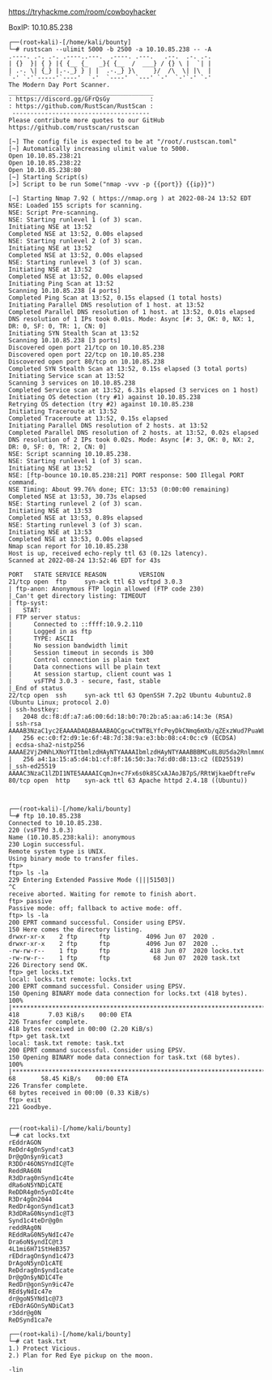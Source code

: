 https://tryhackme.com/room/cowboyhacker

BoxIP: 10.10.85.238

    ┌──(root💀kali)-[/home/kali/bounty]
    └─# rustscan --ulimit 5000 -b 2500 -a 10.10.85.238 -- -A
    .----. .-. .-. .----..---.  .----. .---.   .--.  .-. .-.
    | {}  }| { } |{ {__ {_   _}{ {__  /  ___} / {} \ |  `| |
    | .-. \| {_} |.-._} } | |  .-._} }\     }/  /\  \| |\  |
    `-' `-'`-----'`----'  `-'  `----'  `---' `-'  `-'`-' `-'
    The Modern Day Port Scanner.
    ________________________________________
    : https://discord.gg/GFrQsGy           :
    : https://github.com/RustScan/RustScan :
     --------------------------------------
    Please contribute more quotes to our GitHub https://github.com/rustscan/rustscan

    [~] The config file is expected to be at "/root/.rustscan.toml"
    [~] Automatically increasing ulimit value to 5000.
    Open 10.10.85.238:21
    Open 10.10.85.238:22
    Open 10.10.85.238:80
    [~] Starting Script(s)
    [>] Script to be run Some("nmap -vvv -p {{port}} {{ip}}")

    [~] Starting Nmap 7.92 ( https://nmap.org ) at 2022-08-24 13:52 EDT
    NSE: Loaded 155 scripts for scanning.
    NSE: Script Pre-scanning.
    NSE: Starting runlevel 1 (of 3) scan.
    Initiating NSE at 13:52
    Completed NSE at 13:52, 0.00s elapsed
    NSE: Starting runlevel 2 (of 3) scan.
    Initiating NSE at 13:52
    Completed NSE at 13:52, 0.00s elapsed
    NSE: Starting runlevel 3 (of 3) scan.
    Initiating NSE at 13:52
    Completed NSE at 13:52, 0.00s elapsed
    Initiating Ping Scan at 13:52
    Scanning 10.10.85.238 [4 ports]
    Completed Ping Scan at 13:52, 0.15s elapsed (1 total hosts)
    Initiating Parallel DNS resolution of 1 host. at 13:52
    Completed Parallel DNS resolution of 1 host. at 13:52, 0.01s elapsed
    DNS resolution of 1 IPs took 0.01s. Mode: Async [#: 3, OK: 0, NX: 1, DR: 0, SF: 0, TR: 1, CN: 0]
    Initiating SYN Stealth Scan at 13:52
    Scanning 10.10.85.238 [3 ports]
    Discovered open port 21/tcp on 10.10.85.238
    Discovered open port 22/tcp on 10.10.85.238
    Discovered open port 80/tcp on 10.10.85.238
    Completed SYN Stealth Scan at 13:52, 0.15s elapsed (3 total ports)
    Initiating Service scan at 13:52
    Scanning 3 services on 10.10.85.238
    Completed Service scan at 13:52, 6.31s elapsed (3 services on 1 host)
    Initiating OS detection (try #1) against 10.10.85.238
    Retrying OS detection (try #2) against 10.10.85.238
    Initiating Traceroute at 13:52
    Completed Traceroute at 13:52, 0.15s elapsed
    Initiating Parallel DNS resolution of 2 hosts. at 13:52
    Completed Parallel DNS resolution of 2 hosts. at 13:52, 0.02s elapsed
    DNS resolution of 2 IPs took 0.02s. Mode: Async [#: 3, OK: 0, NX: 2, DR: 0, SF: 0, TR: 2, CN: 0]
    NSE: Script scanning 10.10.85.238.
    NSE: Starting runlevel 1 (of 3) scan.
    Initiating NSE at 13:52
    NSE: [ftp-bounce 10.10.85.238:21] PORT response: 500 Illegal PORT command.
    NSE Timing: About 99.76% done; ETC: 13:53 (0:00:00 remaining)
    Completed NSE at 13:53, 30.73s elapsed
    NSE: Starting runlevel 2 (of 3) scan.
    Initiating NSE at 13:53
    Completed NSE at 13:53, 0.89s elapsed
    NSE: Starting runlevel 3 (of 3) scan.
    Initiating NSE at 13:53
    Completed NSE at 13:53, 0.00s elapsed
    Nmap scan report for 10.10.85.238
    Host is up, received echo-reply ttl 63 (0.12s latency).
    Scanned at 2022-08-24 13:52:46 EDT for 43s

    PORT   STATE SERVICE REASON         VERSION
    21/tcp open  ftp     syn-ack ttl 63 vsftpd 3.0.3
    | ftp-anon: Anonymous FTP login allowed (FTP code 230)
    |_Can't get directory listing: TIMEOUT
    | ftp-syst: 
    |   STAT: 
    | FTP server status:
    |      Connected to ::ffff:10.9.2.110
    |      Logged in as ftp
    |      TYPE: ASCII
    |      No session bandwidth limit
    |      Session timeout in seconds is 300
    |      Control connection is plain text
    |      Data connections will be plain text
    |      At session startup, client count was 1
    |      vsFTPd 3.0.3 - secure, fast, stable
    |_End of status
    22/tcp open  ssh     syn-ack ttl 63 OpenSSH 7.2p2 Ubuntu 4ubuntu2.8 (Ubuntu Linux; protocol 2.0)
    | ssh-hostkey: 
    |   2048 dc:f8:df:a7:a6:00:6d:18:b0:70:2b:a5:aa:a6:14:3e (RSA)
    | ssh-rsa AAAAB3NzaC1yc2EAAAADAQABAAABAQCgcwCtWTBLYfcPeyDkCNmq6mXb/qZExzWud7PuaWL38rUCUpDu6kvqKMLQRHX4H3vmnPE/YMkQIvmz4KUX4H/aXdw0sX5n9jrennTzkKb/zvqWNlT6zvJBWDDwjv5g9d34cMkE9fUlnn2gbczsmaK6Zo337F40ez1iwU0B39e5XOqhC37vJuqfej6c/C4o5FcYgRqktS/kdcbcm7FJ+fHH9xmUkiGIpvcJu+E4ZMtMQm4bFMTJ58bexLszN0rUn17d2K4+lHsITPVnIxdn9hSc3UomDrWWg+hWknWDcGpzXrQjCajO395PlZ0SBNDdN+B14E0m6lRY9GlyCD9hvwwB
    |   256 ec:c0:f2:d9:1e:6f:48:7d:38:9a:e3:bb:08:c4:0c:c9 (ECDSA)
    | ecdsa-sha2-nistp256 AAAAE2VjZHNhLXNoYTItbmlzdHAyNTYAAAAIbmlzdHAyNTYAAABBBMCu8L8U5da2RnlmmnGLtYtOy0Km3tMKLqm4dDG+CraYh7kgzgSVNdAjCOSfh3lIq9zdwajW+1q9kbbICVb07ZQ=
    |   256 a4:1a:15:a5:d4:b1:cf:8f:16:50:3a:7d:d0:d8:13:c2 (ED25519)
    |_ssh-ed25519 AAAAC3NzaC1lZDI1NTE5AAAAICqmJn+c7Fx6s0k8SCxAJAoJB7pS/RRtWjkaeDftreFw
    80/tcp open  http    syn-ack ttl 63 Apache httpd 2.4.18 ((Ubuntu))



    ┌──(root💀kali)-[/home/kali/bounty]
    └─# ftp 10.10.85.238
    Connected to 10.10.85.238.
    220 (vsFTPd 3.0.3)
    Name (10.10.85.238:kali): anonymous
    230 Login successful.
    Remote system type is UNIX.
    Using binary mode to transfer files.
    ftp> 
    ftp> ls -la 
    229 Entering Extended Passive Mode (|||51503|)
    ^C
    receive aborted. Waiting for remote to finish abort.
    ftp> passive
    Passive mode: off; fallback to active mode: off.
    ftp> ls -la
    200 EPRT command successful. Consider using EPSV.
    150 Here comes the directory listing.
    drwxr-xr-x    2 ftp      ftp          4096 Jun 07  2020 .
    drwxr-xr-x    2 ftp      ftp          4096 Jun 07  2020 ..
    -rw-rw-r--    1 ftp      ftp           418 Jun 07  2020 locks.txt
    -rw-rw-r--    1 ftp      ftp            68 Jun 07  2020 task.txt
    226 Directory send OK.
    ftp> get locks.txt
    local: locks.txt remote: locks.txt
    200 EPRT command successful. Consider using EPSV.
    150 Opening BINARY mode data connection for locks.txt (418 bytes).
    100% |***********************************************************************************************************************************************************************|   418        7.03 KiB/s    00:00 ETA
    226 Transfer complete.
    418 bytes received in 00:00 (2.20 KiB/s)
    ftp> get task.txt
    local: task.txt remote: task.txt
    200 EPRT command successful. Consider using EPSV.
    150 Opening BINARY mode data connection for task.txt (68 bytes).
    100% |***********************************************************************************************************************************************************************|    68       58.45 KiB/s    00:00 ETA
    226 Transfer complete.
    68 bytes received in 00:00 (0.33 KiB/s)
    ftp> exit
    221 Goodbye.


    ┌──(root💀kali)-[/home/kali/bounty]
    └─# cat locks.txt 
    rEddrAGON
    ReDdr4g0nSynd!cat3
    Dr@gOn$yn9icat3
    R3DDr46ONSYndIC@Te
    ReddRA60N
    R3dDrag0nSynd1c4te
    dRa6oN5YNDiCATE
    ReDDR4g0n5ynDIc4te
    R3Dr4gOn2044
    RedDr4gonSynd1cat3
    R3dDRaG0Nsynd1c@T3
    Synd1c4teDr@g0n
    reddRAg0N
    REddRaG0N5yNdIc47e
    Dra6oN$yndIC@t3
    4L1mi6H71StHeB357
    rEDdragOn$ynd1c473
    DrAgoN5ynD1cATE
    ReDdrag0n$ynd1cate
    Dr@gOn$yND1C4Te
    RedDr@gonSyn9ic47e
    REd$yNdIc47e
    dr@goN5YNd1c@73
    rEDdrAGOnSyNDiCat3
    r3ddr@g0N
    ReDSynd1ca7e

    ┌──(root💀kali)-[/home/kali/bounty]
    └─# cat task.txt  
    1.) Protect Vicious.
    2.) Plan for Red Eye pickup on the moon.

    -lin









